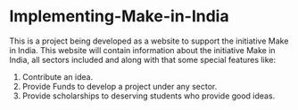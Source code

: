 # Implementing-Make-in-India
This is a project being developed as a website to support the initiative Make in India.
This website will contain information about the initiative Make in India, all sectors included and along with that some special features like:
1. Contribute an idea.
2. Provide Funds to develop a project under any sector.
3. Provide scholarships to deserving students who provide good ideas.
